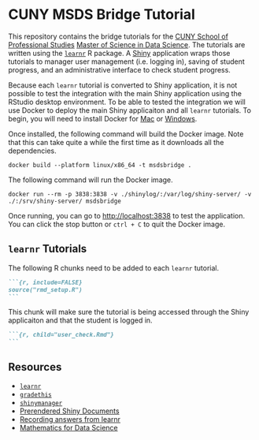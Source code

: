 
# CUNY MSDS Bridge Tutorial

This repository contains the bridge tutorials for the [CUNY School of
Professional Studies](https://sps.cuny.edu) [Master of Science in Data
Science](http://catalog.sps.cuny.edu/preview_program.php?catoid=2&poid=607).
The tutorials are written using the
[`learnr`](https://rstudio.github.io/learnr/) R package. A
[Shiny](https://shiny.posit.co) application wraps those tutorials to
manager user management (i.e. logging in), saving of student progress,
and an administrative interface to check student progress.

Because each `learnr` tutorial is converted to Shiny application, it is
not possible to test the integration with the main Shiny application
using the RStudio desktop environment. To be able to tested the
integration we will use Docker to deploy the main Shiny applicaiton and
all `learnr` tutorials. To begin, you will need to install Docker for
[Mac](https://docs.docker.com/desktop/install/mac-install/) or
[Windows](https://docs.docker.com/desktop/install/windows-install/).

Once installed, the following command will build the Docker image. Note
that this can take quite a while the first time as it downloads all the
dependencies.

    docker build --platform linux/x86_64 -t msdsbridge .

The following command will run the Docker image.

    docker run --rm -p 3838:3838 -v ./shinylog/:/var/log/shiny-server/ -v ./:/srv/shiny-server/ msdsbridge

Once running, you can go to <http://localhost:3838> to test the
application. You can click the stop button or `ctrl + C` to quit the
Docker image.

## `learnr` Tutorials

The following R chunks need to be added to each `learnr` tutorial.

```` markdown
```{r, include=FALSE}
source("rmd_setup.R")
```
````

This chunk will make sure the tutorial is being accessed through the
Shiny applicaiton and that the student is logged in.

```` markdown
```{r, child="user_check.Rmd"}
```
````

## Resources

- [`learnr`](https://rstudio.github.io/learnr/)
- [`gradethis`](https://github.com/rstudio/gradethis)
- [`shinymanager`](https://datastorm-open.github.io/shinymanager/)
- [Prerendered Shiny
  Documents](https://rmarkdown.rstudio.com/authoring_shiny_prerendered.HTML)
- [Recording answers from
  learnr](https://stackoverflow.com/questions/51778262/how-can-i-record-exercise-submission-in-a-learnr-r-tutorial)
- [Mathematics for Data
  Science](https://towardsdatascience.com/mathematics-for-data-science-e53939ee8306)
